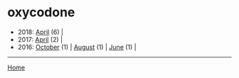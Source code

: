 # oxycodone

  * 2018: 
      [April](./oxycodone-2018-04.md) (6) | 
  * 2017: 
      [April](./oxycodone-2017-04.md) (2) | 
  * 2016: 
      [October](./oxycodone-2016-10.md) (1) | 
      [August](./oxycodone-2016-08.md) (1) | 
      [June](./oxycodone-2016-06.md) (1) | 

----

[Home](../)

